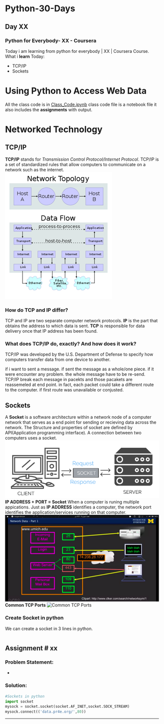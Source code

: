 # Python-30-Days
## Day XX
### Python for Everybody- XX - Coursera
Today i am learning from python for everybody | XX | Coursera Course.
What i **learn** Today:
- TCP/IP
- Sockets

# Using Python to Access Web Data
All the class code is in [Class_Code.ipynb]('/Class_Code.ipynb') class code file is a notebook file it also includes the **assignments** with output.


# Networked Technology
## TCP/IP
**TCP/IP** stands for *Transmission Control Protocol/Internet Protocol*. TCP/IP is a set of standardized rules that allow computers to communicate on a network such as the internet.
![TCP/IP](img/tcp_ip.png)

### How do TCP and IP differ?
TCP and IP are two separate computer network protocols.
**IP** is the part that obtains the address to which data is sent. **TCP** is responsible for data delivery once that IP address has been found.

### What does TCP/IP do, exactly? And how does it work?
TCP/IP was developed by the U.S. Department of Defense to specify how computers transfer data from one device to another.

if i want to sent a message. if sent the message as a whole/one piece. if it were encounter any problem. the whole message have to be re-send. TCP/IP break each message in pacekts and those pacakets are reassemeled at end point. in fact, each packet could take a different route to the computer. if first route was unavailable or conjusted.  

## Sockets
A **Socket** is a software architecture within a network node of a computer network that serves as a end point for sending or recieving data across the network. The Structure and properties of socket are defined by API(Application programming interface).
A connection between two computers uses a socket.
![Socket](img/socket.png)
**IP ADDRESS + PORT = Socket**
When a computer is runing multiple appications. Just as **IP ADDRESS** identifies a computer, the network port identifies the application/services running on that computer.
![Connection between client and server](img/conection.png)
**Common TCP Ports**
![Common TCP Ports](common_tcp.png)

### Create Socket in python
We can create a socket in 3 lines in python.
```python

```
## Assignment # xx
### **Problem Statement:**
- 
### **Solution:**
```python
#Sockets in python
import socket
mysock = socket.socket(socket.AF_INET,socket.SOCK_STREAM)
mysock.connect(('data.pr4e.org/',80))
```
----